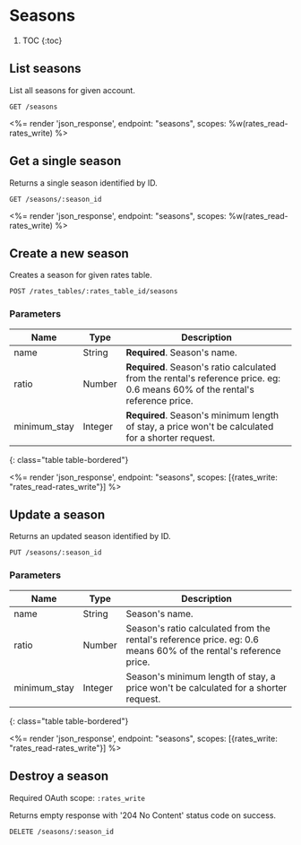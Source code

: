 # Seasons

1. TOC
{:toc}

## List seasons

List all seasons for given account.

~~~
GET /seasons
~~~

<%= render 'json_response', endpoint: "seasons",
  scopes: %w(rates_read-rates_write) %>

## Get a single season

Returns a single season identified by ID.

~~~
GET /seasons/:season_id
~~~

<%= render 'json_response', endpoint: "seasons",
  scopes: %w(rates_read-rates_write) %>

## Create a new season

Creates a season for given rates table.

~~~
POST /rates_tables/:rates_table_id/seasons
~~~

### Parameters

Name             | Type    | Description
-----------------|---------|-----------
name             | String  | **Required**. Season's name.
ratio            | Number  | **Required**. Season's ratio calculated from the rental's reference price. eg: 0.6 means 60% of the rental's reference price.
minimum_stay     | Integer | **Required**. Season's minimum length of stay, a price won't be calculated for a shorter request.
{: class="table table-bordered"}

<%= render 'json_response', endpoint: "seasons",
  scopes: [{rates_write: "rates_read-rates_write"}] %>

## Update a season

Returns an updated season identified by ID.

~~~
PUT /seasons/:season_id
~~~

### Parameters

Name             | Type    | Description
-----------------|---------|-----------
name             | String  | Season's name.
ratio            | Number  | Season's ratio calculated from the rental's reference price. eg: 0.6 means 60% of the rental's reference price.
minimum_stay     | Integer | Season's minimum length of stay, a price won't be calculated for a shorter request.
{: class="table table-bordered"}

<%= render 'json_response', endpoint: "seasons",
  scopes: [{rates_write: "rates_read-rates_write"}] %>

## Destroy a season

Required OAuth scope: `:rates_write`

Returns empty response with '204 No Content' status code on success.

~~~~~~
DELETE /seasons/:season_id
~~~~~~
